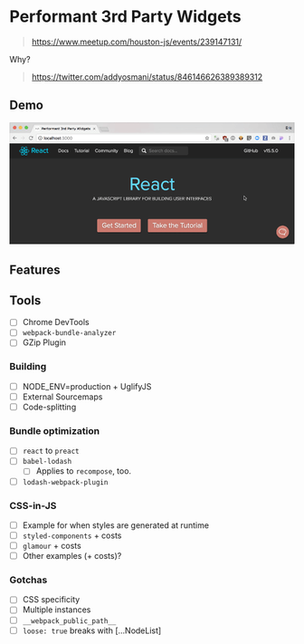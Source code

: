 # Performant 3rd Party Widgets

> https://www.meetup.com/houston-js/events/239147131/

Why?
> https://twitter.com/addyosmani/status/846146626389389312

## Demo

![Demo](demo.gif)

## Features

## Tools

- [ ] Chrome DevTools
- [ ] `webpack-bundle-analyzer`
- [ ] GZip Plugin

### Building
- [ ] NODE_ENV=production + UglifyJS
- [ ] External Sourcemaps
- [ ] Code-splitting

### Bundle optimization
- [ ] `react` to `preact`
- [ ] `babel-lodash`
  - [ ] Applies to `recompose`, too.
- [ ] `lodash-webpack-plugin`

### CSS-in-JS
- [ ] Example for when styles are generated at runtime
- [ ] `styled-components`  + costs
- [ ] `glamour` + costs
- [ ] Other examples (+ costs)?

### Gotchas
- [ ] CSS specificity
- [ ] Multiple instances
- [ ] `__webpack_public_path__`
- [ ] `loose: true` breaks with [...NodeList]
